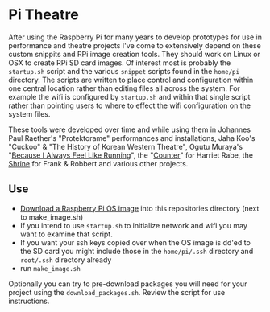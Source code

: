 # Pi Theatre

After using the Raspberry Pi for many years to develop prototypes for use in performance and theatre projects I've come to extensively depend on these custom snippits and RPi image creation tools. They should work on Linux or OSX to create RPi SD card images. Of interest most is probably the `startup.sh` script and the various `snippet` scripts found in the `home/pi` directory. The scripts are written to place control and configuration within one central location rather than editing files all across the system. For example the wifi is configured by `startup.sh` and within that single script rather than pointing users to where to effect the wifi configuration on the system files.

These tools were developed over time and while using them in Johannes Paul Raether's "Protektorame" performances and installations, Jaha Koo's "Cuckoo" & "The History of Korean Western Theatre", Ogutu Muraya's "[Because I Always Feel Like Running](https://github.com/cyphunk/because_i_always_feel_like_running)", the "[Counter](https://github.com/cyphunk/counter)" for Harriet Rabe, the [Shrine](https://github.com/cyphunk/shrine) for Frank & Robbert and various other projects.

## Use

* [Download a Raspberry Pi OS image](https://www.raspberrypi.org/downloads/) into this repositories directory (next to make_image.sh)
* If you intend to use `startup.sh` to initialize network and wifi you may want to examine that script.
* If you want your ssh keys copied over when the OS image is dd'ed to the SD card you might include those in the `home/pi/.ssh` directory and `root/.ssh` directory already
* run `make_image.sh`

Optionally you can try to pre-download packages you will need for your project using the `download_packages.sh`. Review the script for use instructions.
